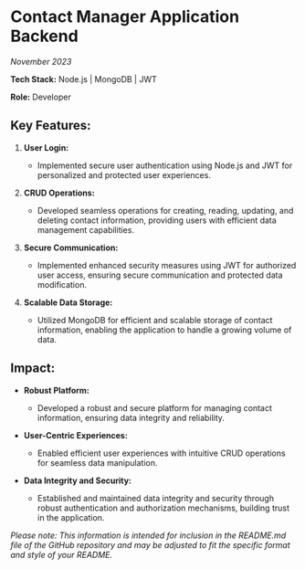# Contact Manager Application Backend
*November 2023*

**Tech Stack:** Node.js | MongoDB | JWT

**Role:** Developer

## Key Features:

1. **User Login:**
   - Implemented secure user authentication using Node.js and JWT for personalized and protected user experiences.

2. **CRUD Operations:**
   - Developed seamless operations for creating, reading, updating, and deleting contact information, providing users with efficient data management capabilities.

3. **Secure Communication:**
   - Implemented enhanced security measures using JWT for authorized user access, ensuring secure communication and protected data modification.

4. **Scalable Data Storage:**
   - Utilized MongoDB for efficient and scalable storage of contact information, enabling the application to handle a growing volume of data.

## Impact:

- **Robust Platform:**
  - Developed a robust and secure platform for managing contact information, ensuring data integrity and reliability.

- **User-Centric Experiences:**
  - Enabled efficient user experiences with intuitive CRUD operations for seamless data manipulation.

- **Data Integrity and Security:**
  - Established and maintained data integrity and security through robust authentication and authorization mechanisms, building trust in the application.

*Please note: This information is intended for inclusion in the README.md file of the GitHub repository and may be adjusted to fit the specific format and style of your README.*
